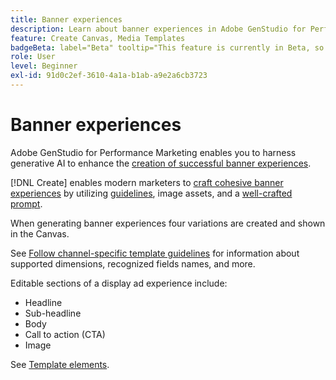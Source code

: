 ```yaml
---
title: Banner experiences
description: Learn about banner experiences in Adobe GenStudio for Performance Marketing.
feature: Create Canvas, Media Templates
badgeBeta: label="Beta" tooltip="This feature is currently in Beta, so some functionality may be limited or subject to change."
role: User
level: Beginner
exl-id: 91d0c2ef-3610-4a1a-b1ab-a9e2a6cb3723
---
```

# Banner experiences

Adobe GenStudio for Performance Marketing enables you to harness generative AI to enhance the [creation of successful banner experiences](/help/user-guide/create/create-banner-experience.md).

[!DNL Create] enables modern marketers to [craft cohesive banner experiences](/help/user-guide/create/create-banner-experience.md) by utilizing [guidelines](/help/user-guide/guidelines/overview.md), image assets, and a [well-crafted prompt](/help/user-guide/effective-prompts.md).

When generating banner experiences four variations are created and shown in the Canvas.

See [Follow channel-specific template guidelines](/help/user-guide/content/best-practices-for-templates.md#follow-channel-specific-template-guidelines) for information about supported dimensions, recognized fields names, and more.

Editable sections of a display ad experience include:

* Headline
* Sub-headline
* Body
* Call to action (CTA)
* Image

See [Template elements](/help/user-guide/content/use-templates.md#template-elements).

<!-- ## Character counts

After you generate a set of display ad variants, you can see the character count displayed for each section. Hover over or click into a generated section, such as the subject line or the body, and see the section name and character count for that section.

![Character count](/help/assets/character-count.png){width="500" zoomable="yes"} -->
